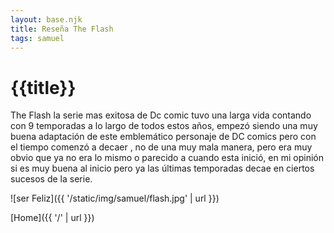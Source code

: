 ```yaml
---
layout: base.njk
title: Reseña The Flash
tags: samuel
---
```


# {{title}}

The Flash la serie mas exitosa de Dc comic tuvo una larga vida contando con 9 temporadas a lo largo de todos estos años, empezó siendo una muy buena adaptación de este emblemático personaje de DC comics pero con el tiempo comenzó a decaer , no de una muy mala manera, pero era muy obvio que ya no era lo mismo o parecido a cuando esta inició, en mi opinión si es muy buena al inicio pero ya las últimas temporadas decae en ciertos sucesos de la serie.

![ser Feliz]({{ '/static/img/samuel/flash.jpg' | url }}) 

[Home]({{ '/' | url }})
